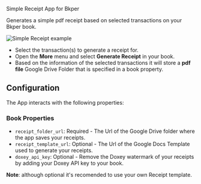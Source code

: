 Simple Receipt App for Bkper 

Generates a simple pdf receipt based on selected transactions on your Bkper book. 




![Simple Receipt example](https://storage.googleapis.com/bkper-public/images/Help/bkper-simple-receipt.gif)

- Select the transaction(s) to generate a receipt for. 
- Open the **More** menu and select **Generate Receipt** in your book. 
- Based on the information of the selected transactions it will store a **pdf file** Google Drive Folder that is specified in a book property.




## Configuration

The App interacts with the following properties:

### Book Properties

- ```receipt_folder_url```: Required - The Url of the Google Drive folder where the app saves your receipts.
- ```receipt_template_url```: Optional - The Url of the Google Docs Template used to generate your receipts. 
- ```doxey_api_key```: Optional - Remove the Doxey watermark of your receipts by adding your Doxey API key to your book.

**Note**: although optional it's recomended to use your own Receipt template.


